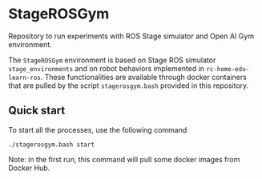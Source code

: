 # StageROSGym

Repository to run experiments with ROS Stage simulator and Open AI Gym environment.

The `StageROSGym` environment is based on Stage ROS simulator `stage_environments` 
and on robot behaviors implemented in `rc-home-edu-learn-ros`.
These functionalities are available through docker containers that are pulled by the script `stagerosgym.bash` provided in this repository.

## Quick start

To start all the processes, use the following command

    ./stagerosgym.bash start

Note: in the first run, this command will pull some docker images from Docker Hub.




